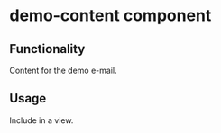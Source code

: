 # demo-content component

## Functionality

Content for the demo e-mail.

## Usage

Include in a view.